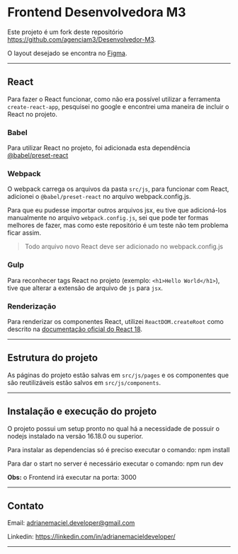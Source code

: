 # Frontend Desenvolvedora M3

Este projeto é um fork deste repositório https://github.com/agenciam3/Desenvolvedor-M3.

O layout desejado se encontra no [Figma](https://www.figma.com/file/hPfcV6VClVfkHCtje9997Q/Desafio-m3?node-id=0%3A1).

---

## React

Para fazer o React funcionar, como não era possível utilizar a ferramenta `create-react-app`, pesquisei no google e encontrei uma maneira de incluir o React no projeto.

### Babel

Para utilizar React no projeto, foi adicionada esta dependência [@babel/preset-react](https://babeljs.io/docs/en/babel-preset-react)

### Webpack

O webpack carrega os arquivos da pasta `src/js`, para funcionar com React, adicionei o `@babel/preset-react` no arquivo webpack.config.js.

Para que eu pudesse importar outros arquivos jsx, eu tive que adicioná-los manualmente no arquivo `webpack.config.js`, sei que pode ter formas melhores de fazer, mas como este repositório é um teste não tem problema ficar assim.

> Todo arquivo novo React deve ser adicionado no webpack.config.js

### Gulp

Para reconhecer tags React no projeto (exemplo: `<h1>Hello World</h1>`), tive que alterar a extensão de arquivo de `js` para `jsx`.

### Renderização

Para renderizar os componentes React, utilizei `ReactDOM.createRoot` como descrito na [documentação oficial do React 18](https://reactjs.org/blog/2022/03/08/react-18-upgrade-guide.html#updates-to-client-rendering-apis).

---

## Estrutura do projeto

As páginas do projeto estão salvas em `src/js/pages` e os componentes que são reutilizáveis estão salvos em `src/js/components`.

---

## Instalação e execução do projeto

O projeto possui um setup pronto no qual há a necessidade de possuir o nodejs instalado na versão 16.18.0 ou superior.

Para instalar as dependencias só é preciso executar o comando: npm install

Para dar o start no server é necessário executar o comando: npm run dev

<b>Obs:</b> o Frontend irá executar na porta: 3000

---

## Contato

Email: adrianemaciel.developer@gmail.com

Linkedin: https://linkedin.com/in/adrianemacieldeveloper/

---
